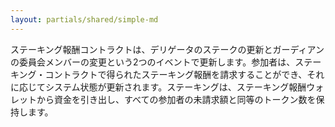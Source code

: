 ```yaml
---
layout: partials/shared/simple-md
---
```


ステーキング報酬コントラクトは、デリゲータのステークの更新とガーディアンの委員会メンバーの変更という2つのイベントで更新します。参加者は、ステーキング・コントラクトで得られたステーキング報酬を請求することができ、それに応じてシステム状態が更新されます。ステーキングは、ステーキング報酬ウォレットから資金を引き出し、すべての参加者の未請求額と同等のトークン数を保持します。